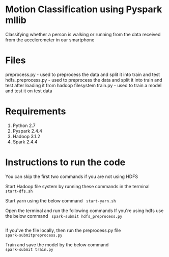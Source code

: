 # Motion Classification using Pyspark mllib
Classifying whether a person is walking or running from the data received from the accelerometer in our smartphone

# Files
 preprocess.py - used to preprocess the data and split it into train and test
 hdfs_preprocess.py - used to preprocess the data and split it into train and test after loading it from hadoop filesystem
 train.py - used to train a model and test it on test data
 
# Requirements
1) Python 2.7 <br>
2) Pyspark 2.4.4 <br>
3) Hadoop 3.1.2 <br>
4) Spark 2.4.4 <br>

# Instructions to run the code
You can skip the first two commands if you are not using HDFS

Start Hadoop file system by running these commands in the terminal
<code>
start-dfs.sh 
</code>

Start yarn using the below command
<code>
start-yarn.sh
</code>

Open the terminal and run the following commands
If you're using hdfs use the below command
<code>
spark-submit hdfs_preprocess.py                                                                               
</code>

If you've the file locally, then run the preprocess.py file
<code>
spark-submitpreprocess.py                                                                               
</code>
Train and save the model by the below command
<code>
spark-submit train.py                                                                               
</code>
 
